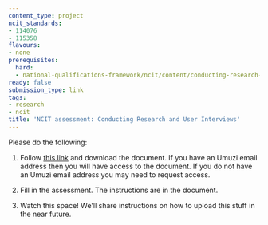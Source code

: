 ```yaml
---
content_type: project
ncit_standards:
- 114076
- 115358
flavours:
- none
prerequisites:
  hard: 
  - national-qualifications-framework/ncit/content/conducting-research-and-user-interviews
ready: false
submission_type: link 
tags:
- research
- ncit
title: 'NCIT assessment: Conducting Research and User Interviews'
---
```


Please do the following:

1. Follow [this link](https://drive.google.com/file/d/1s-HefSdAbWLgriKaf7rOL4M81zZGpG-x/view?usp=sharing) and download the document. If you have an Umuzi email address then you will have access to the document. If you do not have an Umuzi email address you may need to request access.

2. Fill in the assessment. The instructions are in the document. 
   
3. Watch this space! We'll share instructions on how to upload this stuff in the near future.
